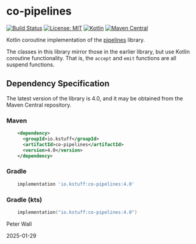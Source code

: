 # co-pipelines

[![Build Status](https://github.com/pwall567/co-pipelines/actions/workflows/build.yml/badge.svg)](https://github.com/pwall567/co-pipelines/actions/workflows/build.yml)
[![License: MIT](https://img.shields.io/badge/License-MIT-yellow.svg)](https://opensource.org/licenses/MIT)
[![Kotlin](https://img.shields.io/static/v1?label=Kotlin&message=v2.0.21&color=7f52ff&logo=kotlin&logoColor=7f52ff)](https://github.com/JetBrains/kotlin/releases/tag/v2.0.21)
[![Maven Central](https://img.shields.io/maven-central/v/io.kstuff/co-pipelines?label=Maven%20Central)](https://search.maven.org/search?q=g:%22io.kstuff%22%20AND%20a:%22co-pipelines%22)

Kotlin coroutine implementation of the [pipelines](https://github.com/pwall567/pipelines.git) library.

The classes in this library mirror those in the earlier library, but use Kotlin coroutine functionality.
That is, the `accept` and `emit` functions are all suspend functions.

## Dependency Specification

The latest version of the library is 4.0, and it may be obtained from the Maven Central repository.

### Maven
```xml
    <dependency>
      <groupId>io.kstuff</groupId>
      <artifactId>co-pipelines</artifactId>
      <version>4.0</version>
    </dependency>
```
### Gradle
```groovy
    implementation 'io.kstuff:co-pipelines:4.0'
```
### Gradle (kts)
```kotlin
    implementation("io.kstuff:co-pipelines:4.0")
```

Peter Wall

2025-01-29
